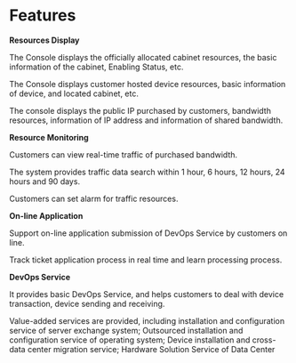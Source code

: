 # Features

**Resources Display**

   The Console displays the officially allocated cabinet resources, the basic information of the cabinet, Enabling Status, etc.

   The Console displays customer hosted device resources, basic information of device, and located cabinet, etc.
  
   The console displays the public IP purchased by customers, bandwidth resources, information of IP address and information of shared bandwidth.
   
 **Resource Monitoring**

   Customers can view real-time traffic of purchased bandwidth.

   The system provides traffic data search within 1 hour, 6 hours, 12 hours, 24 hours and 90 days.

   Customers can set alarm for traffic resources.

**On-line Application**
    
   Support on-line application submission of DevOps Service by customers on line.

   Track ticket application process in real time and learn processing process.

**DevOps Service**
    
   It provides basic DevOps Service, and helps customers to deal with device transaction, device sending and receiving.
   
   Value-added services are provided, including installation and configuration service of server exchange system; Outsourced installation and configuration service of operating system; Device installation and cross-data center migration service; Hardware Solution Service of Data Center



